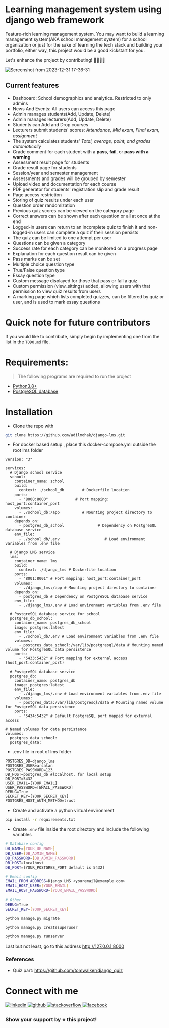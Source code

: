 # Learning management system using django web framework

Feature-rich learning management system. You may want to build a learning management system(AKA school management system) for a school organization or just for the sake of learning the tech stack and building your portfolio, either way, this project would be a good kickstart for you.

Let's enhance the project by contributing! 👩‍💻👩‍💻

![Screenshot from 2023-12-31 17-36-31](https://github.com/adilmohak/django-lms/assets/60693922/e7fb628a-6275-4160-ae0f-ab27099ab3ca)

## Current features

- Dashboard: School demographics and analytics. Restricted to only admins
- News And Events: All users can access this page
- Admin manages students(Add, Update, Delete)
- Admin manages lecturers(Add, Update, Delete)
- Students can Add and Drop courses
- Lecturers submit students' scores: _Attendance, Mid exam, Final exam, assignment_
- The system calculates students' _Total, average, point, and grades automatically_
- Grade comment for each student with a **pass**, **fail**, or **pass with a warning**
- Assessment result page for students
- Grade result page for students
- Session/year and semester management
- Assessments and grades will be grouped by semester
- Upload video and documentation for each course
- PDF generator for students' registration slip and grade result
- Page access restriction
- Storing of quiz results under each user
- Question order randomization
- Previous quiz scores can be viewed on the category page
- Correct answers can be shown after each question or all at once at the end
- Logged-in users can return to an incomplete quiz to finish it and non-logged-in users can complete a quiz if their session persists
- The quiz can be limited to one attempt per user
- Questions can be given a category
- Success rate for each category can be monitored on a progress page
- Explanation for each question result can be given
- Pass marks can be set
- Multiple choice question type
- True/False question type
- Essay question type
- Custom message displayed for those that pass or fail a quiz
- Custom permission (view_sittings) added, allowing users with that permission to view quiz results from users
- A marking page which lists completed quizzes, can be filtered by quiz or user, and is used to mark essay questions

# Quick note for future contributors

If you would like to contribute, simply begin by implementing one from the list in the `TODO.md` file.

# Requirements:

> The following programs are required to run the project

- [Python3.8+](https://www.python.org/downloads/)
- [PostgreSQL database](https://www.postgresql.org/download/)

# Installation

- Clone the repo with

```bash
git clone https://github.com/adilmohak/django-lms.git
```
- For docker based setup , place this docker-compose.yml outside the root lms folder
```
version: "3"

services:
  # Django school service
  school:
    container_name: school
    build:
      context: ./school_db        # Dockerfile location
    ports:
      - "8000:8000"            # Port mapping: host_port:container_port
    volumes:
      - ./school_db:/app          # Mounting project directory to container
    depends_on:
      - postgres_db_school               # Dependency on PostgreSQL database service
    env_file:
      - ./school_db/.env                    # Load environment variables from .env file

  # Django LMS service
  lms:
    container_name: lms
    build:
      context: ./django_lms # Dockerfile location
    ports:
      - "8001:8001" # Port mapping: host_port:container_port
    volumes:
      - ./django_lms:/app # Mounting project directory to container
    depends_on:
      - postgres_db # Dependency on PostgreSQL database service
    env_file:
      - ./django_lms/.env # Load environment variables from .env file

  # PostgreSQL database service for school
  postgres_db_school:
    container_name: postgres_db_school
    image: postgres:latest
    env_file:
      - ./school_db/.env # Load environment variables from .env file
    volumes:
      - postgres_data_school:/var/lib/postgresql/data # Mounting named volume for PostgreSQL data persistence
    ports:
      - "5433:5432" # Port mapping for external access (host_port:container_port)

  # PostgreSQL database service
  postgres_db:
    container_name: postgres_db
    image: postgres:latest
    env_file:
      - ./django_lms/.env # Load environment variables from .env file
    volumes:
      - postgres_data:/var/lib/postgresql/data # Mounting named volume for PostgreSQL data persistence
    ports:
      - "5434:5432" # Default PostgreSQL port mapped for external access

# Named volumes for data persistence
volumes:
  postgres_data_school:
  postgres_data:

```
- .env file in root of lms folder
```
POSTGRES_DB=django_lms
POSTGRES_USER=arsalan
POSTGRES_PASSWORD=123
DB_HOST=postgres_db #localhost, for local setup
DB_PORT=5432
USER_EMAIL=[YOUR_EMAIL]
USER_PASSWORD=[EMAIL_PASSWORD]
DEBUG=True
SECRET_KEY=[YOUR_SECRET_KEY]
POSTGRES_HOST_AUTH_METHOD=trust
```
- Create and activate a python virtual environment

```bash
pip install -r requirements.txt
```

- Create `.env` file inside the root directory and include the following variables

```bash
# Database config
DB_NAME=[YOUR_DB_NAME]
DB_USER=[DB_ADMIN_NAME]
DB_PASSWORD=[DB_ADMIN_PASSWORD]
DB_HOST=localhost
DB_PORT=[YOUR_POSTGRES_PORT default is 5432]

# Email config
EMAIL_FROM_ADDRESS=Django LMS <youremail@example.com>
EMAIL_HOST_USER=[YOUR_EMAIL]
EMAIL_HOST_PASSWORD=[YOUR_EMAIL_PASSWORD]

# Other
DEBUG=True
SECRET_KEY=[YOUR_SECRET_KEY]
```

```bash
python manage.py migrate
```

```bash
python manage.py createsuperuser
```

```bash
python manage.py runserver
```

Last but not least, go to this address http://127.0.0.1:8000

### References

- Quiz part: https://github.com/tomwalker/django_quiz

# Connect with me

<div>
<a href="https://www.linkedin.com/in/adilmohak" target="_blank">
<img src=https://img.shields.io/badge/linkedin-%231E77B5.svg?&style=for-the-badge&logo=linkedin&logoColor=white alt=linkedin style="margin-bottom: 5px;" />
</a>
<a href="https://github.com/adilmohak" target="_blank">
<img src=https://img.shields.io/badge/github-%2324292e.svg?&style=for-the-badge&logo=github&logoColor=white alt=github style="margin-bottom: 5px;" />
</a>
<a href="https://stackoverflow.com/users/12872688/adil-mohak" target="_blank">
<img src=https://img.shields.io/badge/stackoverflow-%23F28032.svg?&style=for-the-badge&logo=stackoverflow&logoColor=white alt=stackoverflow style="margin-bottom: 5px;" />
</a>
<a href="https://www.facebook.com/adilmohak1" target="_blank">
<img src=https://img.shields.io/badge/facebook-%232E87FB.svg?&style=for-the-badge&logo=facebook&logoColor=white alt=facebook style="margin-bottom: 5px;" />
</a>
</div>

### Show your support by ⭐️ this project!
